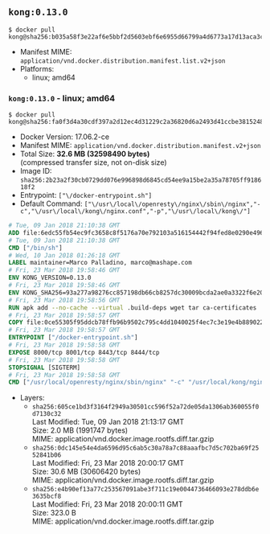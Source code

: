## `kong:0.13.0`

```console
$ docker pull kong@sha256:b035a58f3e22af6e5bbf2d5603ebf6e6955d66799a4d6773a17d13aca3cc47d9
```

-	Manifest MIME: `application/vnd.docker.distribution.manifest.list.v2+json`
-	Platforms:
	-	linux; amd64

### `kong:0.13.0` - linux; amd64

```console
$ docker pull kong@sha256:fa0f3d4a30cdf397a2d12ec4d31229c2a36820d6a2493d41ccbe38152486b12e
```

-	Docker Version: 17.06.2-ce
-	Manifest MIME: `application/vnd.docker.distribution.manifest.v2+json`
-	Total Size: **32.6 MB (32598490 bytes)**  
	(compressed transfer size, not on-disk size)
-	Image ID: `sha256:2b23a2f30cb0729dd076e996898d6845cd54ee9a15be2a35a78705ff918618f2`
-	Entrypoint: `["\/docker-entrypoint.sh"]`
-	Default Command: `["\/usr\/local\/openresty\/nginx\/sbin\/nginx","-c","\/usr\/local\/kong\/nginx.conf","-p","\/usr\/local\/kong\/"]`

```dockerfile
# Tue, 09 Jan 2018 21:10:38 GMT
ADD file:6edc55fb54ec9fc3658c8f5176a70e792103a516154442f94fed8e0290e4960e in / 
# Tue, 09 Jan 2018 21:10:38 GMT
CMD ["/bin/sh"]
# Wed, 10 Jan 2018 01:26:18 GMT
LABEL maintainer=Marco Palladino, marco@mashape.com
# Fri, 23 Mar 2018 19:58:46 GMT
ENV KONG_VERSION=0.13.0
# Fri, 23 Mar 2018 19:58:46 GMT
ENV KONG_SHA256=93a277a98276cc857198db66cb8257dc30009bcda2ae0a3322f6e20a6cf8d91a
# Fri, 23 Mar 2018 19:58:56 GMT
RUN apk add --no-cache --virtual .build-deps wget tar ca-certificates 	&& apk add --no-cache libgcc openssl pcre perl tzdata 	&& wget -O kong.tar.gz "https://bintray.com/kong/kong-community-edition-alpine-tar/download_file?file_path=kong-community-edition-$KONG_VERSION.apk.tar.gz" 	&& echo "$KONG_SHA256 *kong.tar.gz" | sha256sum -c - 	&& tar -xzf kong.tar.gz -C /tmp 	&& rm -f kong.tar.gz 	&& cp -R /tmp/usr / 	&& rm -rf /tmp/usr 	&& cp -R /tmp/etc / 	&& rm -rf /tmp/etc 	&& apk del .build-deps
# Fri, 23 Mar 2018 19:58:57 GMT
COPY file:0ce55305f95ddcb78ffb96b9502c795c4dd1040025f4ec7c3e19e4b889022b90 in /docker-entrypoint.sh 
# Fri, 23 Mar 2018 19:58:57 GMT
ENTRYPOINT ["/docker-entrypoint.sh"]
# Fri, 23 Mar 2018 19:58:58 GMT
EXPOSE 8000/tcp 8001/tcp 8443/tcp 8444/tcp
# Fri, 23 Mar 2018 19:58:58 GMT
STOPSIGNAL [SIGTERM]
# Fri, 23 Mar 2018 19:58:58 GMT
CMD ["/usr/local/openresty/nginx/sbin/nginx" "-c" "/usr/local/kong/nginx.conf" "-p" "/usr/local/kong/"]
```

-	Layers:
	-	`sha256:605ce1bd3f3164f2949a30501cc596f52a72de05da1306ab360055f0d7130c32`  
		Last Modified: Tue, 09 Jan 2018 21:13:17 GMT  
		Size: 2.0 MB (1991747 bytes)  
		MIME: application/vnd.docker.image.rootfs.diff.tar.gzip
	-	`sha256:0dc145e54e4da6596d95c6ab5c30a78a7c88aaafbc7d5c702ba69f2552841b06`  
		Last Modified: Fri, 23 Mar 2018 20:00:17 GMT  
		Size: 30.6 MB (30606420 bytes)  
		MIME: application/vnd.docker.image.rootfs.diff.tar.gzip
	-	`sha256:e4b90ef13a77c253567091abe3f711c19e0044736466093e278ddb6e3635bcf8`  
		Last Modified: Fri, 23 Mar 2018 20:00:11 GMT  
		Size: 323.0 B  
		MIME: application/vnd.docker.image.rootfs.diff.tar.gzip
